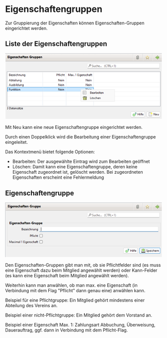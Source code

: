# Eigenschaftengruppen

Zur Gruppierung der Eigenschaften können Eigenschaften-Gruppen eingerichtet werden.

## Liste der Eigenschaftengruppen

![](<../../../allgemeine-funktionen/administration/mitglieder/img/Eigenschaftengruppen (1).png>)

Mit Neu kann eine neue Eigenschaftengruppe eingerichtet werden.

Durch einen Doppelklick wird die Bearbeitung einer Eigenschaftengruppe eingeleitet.

Das Kontextmenü bietet folgende Optionen:

* Bearbeiten: Der ausgewählte Eintrag wird zum Bearbeiten geöffnet
* Löschen: Damit kann eine Eigenschaftengruppe, deren keine Eigenschaft zugeordnet ist, gelöscht werden. Bei zugeordneten Eigenschaften erscheint eine Fehlermeldung

## Eigenschaftengruppe

![](<../../../allgemeine-funktionen/administration/mitglieder/img/Eigenschaftengruppe (1).png>)

Den Eigenschaften-Gruppen gibt man mit, ob sie Pflichtfelder sind (es muss eine Eigenschaft dazu beim Mitglied angewählt werden) oder Kann-Felder (es kann eine Eigenschaft beim Mitglied angewählt werden).

Weiterhin kann man anwählen, ob man max. eine Eigenschaft (in Verbindung mit dem Flag "Pflicht" dann genau eine) anwählen kann.

Beispiel für eine Pflichtgruppe: Ein Mitglied gehört mindestens einer Abteilung des Vereins an.

Beispiel einer nicht-Pflichtgruppe: Ein Mitglied gehört dem Vorstand an.

Beispiel einer Eigenschaft Max. 1: Zahlungsart Abbuchung, Überweisung, Dauerauftrag, ggf. dann in Verbindung mit dem Pflicht-Flag.
